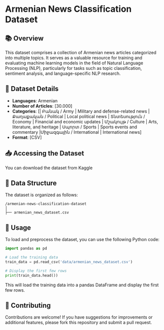 # Armenian News Classification Dataset

## 📚 Overview

This dataset comprises a collection of Armenian news articles categorized into multiple topics. It serves as a valuable resource for training and evaluating machine learning models in the field of Natural Language Processing (NLP), particularly for tasks such as topic classification, sentiment analysis, and language-specific NLP research.

## 🧠 Dataset Details

* **Languages**: Armenian
* **Number of Articles**: \[30.000]
* **Categories**: \[| Բանակ / Army | Military and defense-related news
                    | Քաղաքական / Political | Local political news
                    | Տնտեսություն / Economy | Financial and economic updates
                    | Մշակույթ / Culture | Arts, literature, and heritage
                    | Սպորտ / Sports | Sports events and commentary
                    |Միջազգային / International | International news]
* **Format**: \[CSV]

## 📥 Accessing the Dataset

You can download the dataset from Kaggle


## 🧪 Data Structure

The dataset is organized as follows:

```
/armenian-news-classification-dataset
│
├── armenian_news_dataset.csv

```

## 🔧 Usage

To load and preprocess the dataset, you can use the following Python code:

```python
import pandas as pd

# Load the training data
train_data = pd.read_csv('data/armenian_news_dataset.csv')

# Display the first few rows
print(train_data.head())
```



This will load the training data into a pandas DataFrame and display the first few rows.


## 🤝 Contributing

Contributions are welcome! If you have suggestions for improvements or additional features, please fork this repository and submit a pull request.


